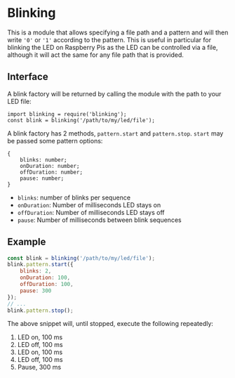 # Blinking

This is a module that allows specifying a file path and a pattern and will then write `'0'` or `'1'` according to the pattern. This is useful in particular for blinking the LED on Raspberry Pis as the LED can be controlled via a file, although it will act the same for any file path that is provided.

## Interface
A blink factory will be returned by calling the module with the path to your LED file:
```
import blinking = require('blinking');
const blink = blinking('/path/to/my/led/file');
```

A blink factory has 2 methods, `pattern.start` and `pattern.stop`. `start` may be passed some pattern options:
```
{
	blinks: number;
	onDuration: number;
	offDuration: number;
	pause: number;
}
```

- `blinks`: number of blinks per sequence
- `onDuration`: Number of milliseconds LED stays on
- `offDuration`: Number of milliseconds LED stays off
- `pause`: Number of milliseconds between blink sequences

## Example
```javascript
const blink = blinking('/path/to/my/led/file');
blink.pattern.start({
    blinks: 2,
    onDuration: 100,
    offDuration: 100,
    pause: 300
});
// ...
blink.pattern.stop();
```

The above snippet will, until stopped, execute the following repeatedly:

1. LED on, 100 ms
2. LED off, 100 ms
3. LED on, 100 ms
4. LED off, 100 ms
5. Pause, 300 ms
